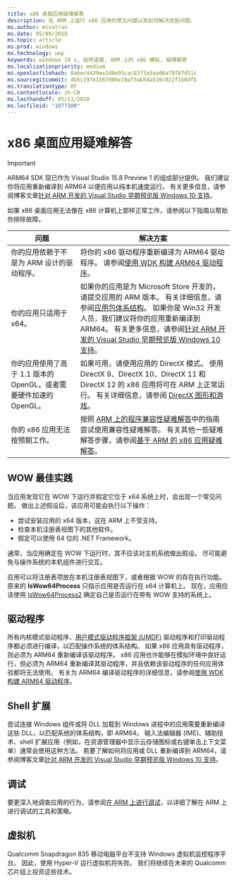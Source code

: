 ```yaml
---
title: x86 桌面应用疑难解答
description: 在 ARM 上运行 x86 应用的常见问题以及如何解决这些问题。
ms.author: misatran
ms.date: 05/09/2018
ms.topic: article
ms.prod: windows
ms.technology: uwp
keywords: windows 10 s, 始终连接, ARM 上的 x86 模拟, 疑难解答
ms.localizationpriority: medium
ms.openlocfilehash: 0a6ec4429ee2d0e95cac8373a5aa00a79f87d51c
ms.sourcegitcommit: 4b6c197e1567d86e19af3ab5da516c022f1b6dfb
ms.translationtype: HT
ms.contentlocale: zh-CN
ms.lasthandoff: 05/11/2018
ms.locfileid: "1877109"
---
```

# <a name="troubleshooting-x86-desktop-apps"></a>x86 桌面应用疑难解答
>[!IMPORTANT]
> ARM64 SDK 现已作为 Visual Studio 15.8 Preview 1 的组成部分提供。 我们建议你将应用重新编译到 ARM64 以便应用以纯本机速度运行。 有关更多信息，请参阅博客文章[针对 ARM 开发的 Visual Studio 早期预览版 Windows 10 支持](https://blogs.windows.com/buildingapps/2018/05/08/visual-studio-support-for-windows-10-on-arm-development/)。

如果 x86 桌面应用无法像在 x86 计算机上那样正常工作，请参阅以下指南以帮助你排除故障。

|问题|解决方案|
|-----|--------|
| 你的应用依赖于不是为 ARM 设计的驱动程序。 | 将你的 x86 驱动程序重新编译为 ARM64 驱动程序。 请参阅[使用 WDK 构建 ARM64 驱动程序](https://docs.microsoft.com/en-us/windows-hardware/drivers/develop/building-arm64-drivers)。 |
| 你的应用只适用于 x64。 | 如果你的应用是为 Microsoft Store 开发的，请提交应用的 ARM 版本。 有关详细信息，请参阅[应用包体系结构](../packaging/device-architecture.md)。 如果你是 Win32 开发人员，我们建议将你的应用重新编译到 ARM64。 有关更多信息，请参阅[针对 ARM 开发的 Visual Studio 早期预览版 Windows 10 支持](https://blogs.windows.com/buildingapps/2018/05/08/visual-studio-support-for-windows-10-on-arm-development/)。 |
| 你的应用使用了高于 1.1 版本的 OpenGL，或者需要硬件加速的 OpenGL。 | 如果可用，请使用应用的 DirectX 模式。 使用 DirectX 9、DirectX 10、DirectX 11 和 DirectX 12 的 x86 应用将可在 ARM 上正常运行。 有关详细信息，请参阅 [DirectX 图形和游戏](https://msdn.microsoft.com/en-us/library/windows/desktop/ee663274(v=vs.85).aspx)。 |
| 你的 x86 应用无法按预期工作。 | 按照 [ARM 上的程序兼容性疑难解答](apps-on-arm-program-compat-troubleshooter.md)中的指南尝试使用兼容性疑难解答。 有关其他一些疑难解答步骤，请参阅[基于 ARM 的 x86 应用疑难解答](apps-on-arm-troubleshooting-x86.md)。 |

## <a name="best-practices-for-wow"></a>WOW 最佳实践
当应用发现它在 WOW 下运行并假定它位于 x64 系统上时，会出现一个常见问题。 做出上述假设后，该应用可能会执行以下操作：

- 尝试安装应用的 x64 版本，这在 ARM 上不受支持。
- 检查本机注册表视图下的其他软件。
- 假定可以使用 64 位的 .NET Framework。

通常，当应用确定在 WOW 下运行时，其不应该对主机系统做出假设。 尽可能避免与操作系统的本机组件进行交互。

应用可以将注册表项放在本机注册表视图下，或者根据 WOW 的存在执行功能。 原来的 **IsWow64Process** 只指示应用是否运行在 x64 计算机上。 现在，应用应该使用 [IsWow64Process2](https://msdn.microsoft.com/en-us/library/windows/desktop/mt804318(v=vs.85).aspx) 确定自己是否运行在带有 WOW 支持的系统上。 

## <a name="drivers"></a>驱动程序 
所有内核模式驱动程序、[用户模式驱动程序框架 (UMDF)](https://docs.microsoft.com/windows-hardware/drivers/wdf/overview-of-the-umdf) 驱动程序和打印驱动程序都必须进行编译，以匹配操作系统的体系结构。 如果 x86 应用具有驱动程序，则必须为 ARM64 重新编译该驱动程序。 x86 应用也许能够在模拟环境中良好运行，但必须为 ARM64 重新编译其驱动程序，并且依赖该驱动程序的任何应用体验都将无法使用。 有关为 ARM64 编译驱动程序的详细信息，请参阅[使用 WDK 构建 ARM64 驱动程序](https://docs.microsoft.com/windows-hardware/drivers/develop/building-arm64-drivers)。

## <a name="shell-extensions"></a>Shell 扩展 
尝试连接 Windows 组件或将 DLL 加载到 Windows 进程中的应用需要重新编译这些 DLL，以匹配系统的体系结构，即 ARM64。 输入法编辑器 (IME)、辅助技术、shell 扩展应用（例如，在资源管理器中显示云存储图标或右键单击上下文菜单）通常会使用这种方法。 若要了解如何将应用或 DLL 重新编译到 ARM64，请参阅博客文章[针对 ARM 开发的 Visual Studio 早期预览版 Windows 10 支持](https://blogs.windows.com/buildingapps/2018/05/08/visual-studio-support-for-windows-10-on-arm-development/)。 

## <a name="debugging"></a>调试
要更深入地调查应用的行为，请参阅[在 ARM 上进行调试](https://docs.microsoft.com/en-us/windows-hardware/drivers/debugger/debugging-arm64)，以详细了解在 ARM 上进行调试的工具和策略。

## <a name="virtual-machines"></a>虚拟机
Qualcomm Snapdragon 835 移动电脑平台不支持 Windows 虚拟机监控程序平台。 因此，使用 Hyper-V 运行虚拟机将失败。 我们将继续在未来的 Qualcomm 芯片组上投资这些技术。 